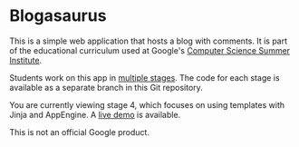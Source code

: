 # Blogasaurus

This is a simple web application that hosts a blog with comments. It is part of
the educational curriculum used at Google's [Computer Science Summer
Institute](https://edu.google.com/resources/programs/computer-science-summer-institute/).

Students work on this app in [multiple stages](INSTRUCTIONS.md). The code for
each stage is available as a separate branch in this Git repository.

You are currently viewing stage 4, which focuses on using templates with Jinja
and AppEngine. A [live
demo](https://step4-dot-blogasaurus.appspot.com/) is available.

This is not an official Google product.

